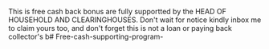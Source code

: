 This is free cash back bonus are fully supportted by the HEAD OF HOUSEHOLD AND CLEARINGHOUSES. Don't wait for notice kindly inbox me to claim yours too, and don't forget this is not a loan or paying back collector's b# Free-cash-supporting-program-
